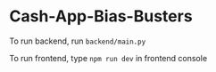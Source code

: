 # Cash-App-Bias-Busters

To run backend, run `backend/main.py`  

To run frontend, type `npm run dev` in frontend console
